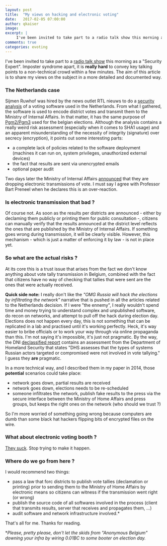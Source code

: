 ```yaml
---
layout: post
title:  "My views on hacking and electronic voting"
date:   2017-02-05 07:00:00
author: qkaiser
image: 
excerpt: |
     I've been invited to take part to a radio talk show this morning as a "Security Expert". Imposter syndrome apart, it is really hard to convey key talking points to a non-technical crowd within a few minutes. The aim of this article is to share my views on the subject in a more detailed and documented way.
comments: true
categories: evoting
---
```


I've been invited to take part to a [radio talk show](https://www.rtbf.be/auvio/detail_les-decodeurs-rtbf?id=2182969) this morning as a "Security Expert". Imposter syndrome apart, it is **really hard** to convey key talking points to a non-technical crowd within a few minutes. The aim of this article is to share my views on the subject in a more detailed and documented way.

### The Netherlands case

Sijmen Ruwhof was hired by the news outlet RTL nieuws to do a [security analysis](https://sijmen.ruwhof.net/weblog/1166-how-to-hack-the-upcoming-dutch-elections) of a voting software used in the Netherlands. From what I gathered, the software is used to encode district votes and transmit them to the Ministry of Internal Affairs. In that matter, it has the same purpose of [Pgm2/Pgm3](https://qkaiser.github.io/analysis/2015/05/12/how-not-to-build-an-evoting-system/) used for the belgian elections. Although the analysis contains a really weird risk assessment (especially when it comes to SHA1 usage) and an apparent misunderstanding of the necessity of integrity (signature) over secrecy (encryption), it points out some interesting parts:

* a complete lack of policies related to the software deployment (machines it can run on, system privileges, unauthorized external devices)
* the fact that results are sent via unencrypted emails
* optional paper audit

Two days later the Ministry of Internal Affairs [announced](http://www.rtlnieuws.nl/nederland/politiek/vrees-voor-hackers-kabinet-schrapt-software-stemmen-tellen-volledig-met-de-hand) that they are dropping electronic transmissions of vote. I must say I agree with Professor Bart Preneel when he declares this is an over-reaction.


### Is electronic transmission that bad ?

Of course not. As soon as the results per districts are announced - either by declaming them publicly or printing them for public consultation -, citizens can manually verify that the results announced at the district level reflects the ones that are published by the Ministry of Internal Affairs. If something goes wrong during transmission, it will be clearly visible. However, this mechanism - which is just a matter of enforcing it by law - is not in place yet.

### So what are the actual risks ?

At its core this is a trust issue that arises from the fact we don't know anything about vote tally transmission in Belgium, combined with the fact that citizens have no way of checking that tallies that were sent are the ones that were actually received.

**Quick side note:** I really don't like the *"OMG Russia will hack the elections by infiltrating the network"* narrative that is pushed in all the articles related to the Netherlands decision. If I were "the ennemy", I really wouldn't spend time and money trying to understand complex and unpublished software, do recon on networks, and attempt to pull off the hack during election day. Elections does not happen every day, this is not something that can be replicated in a lab and practised until it's working perfectly. Heck, it's way easier to bribe officials or to work your way through via online propaganda than this. I'm not saying it's impossible, it's just not pragmatic. By the way, the DNI [declassified report](https://www.dni.gov/files/documents/ICA_2017_01.pdf) contains an assessment from the Department of Homeland Security that states "DHS assesses that the types of systems Russian actors targeted or compromised were not involved in vote tallying." I guess they **are** pragmatic.

In a more technical way, and I described them in my paper in 2014, those **potential** scenarios could take place:

- network goes down, partial results are received
- network goes down, elections needs to be re-scheduled
- someone infiltrates the network, publish fake results to the press via the secure interface between the Ministry of Home Affairs and press groups, but keeps the right ones on the network (who should we trust ?)

So I'm more worried of something going wrong because computers are dumb than some black hat hackers flipping bits of encrypted files on the wire.

### What about electronic voting booth ?

[They suck](https://quentinkaiser.be/analysis/2015/05/12/how-not-to-build-an-evoting-system/). Stop trying to make it happen.

### Where do we go from here ?

I would recommend two things:

* pass a law that forc districts to publish vote tallies (declamation or printing) prior to sending them to the Ministry of Home Affairs by electronic means so citizens can witness if the transmission went right (or wrong)
* publish the source code of all softwares involved in the process (client that transmits results, server that receives and propagates them, ...)
* audit software and network infrastructure involved.*

That's all for me. Thanks for reading.

*_Please, pretty please, don't let the skids from "Anonymous Belgium" downing your infra by wiring 0.01BC to some booter on election day._
